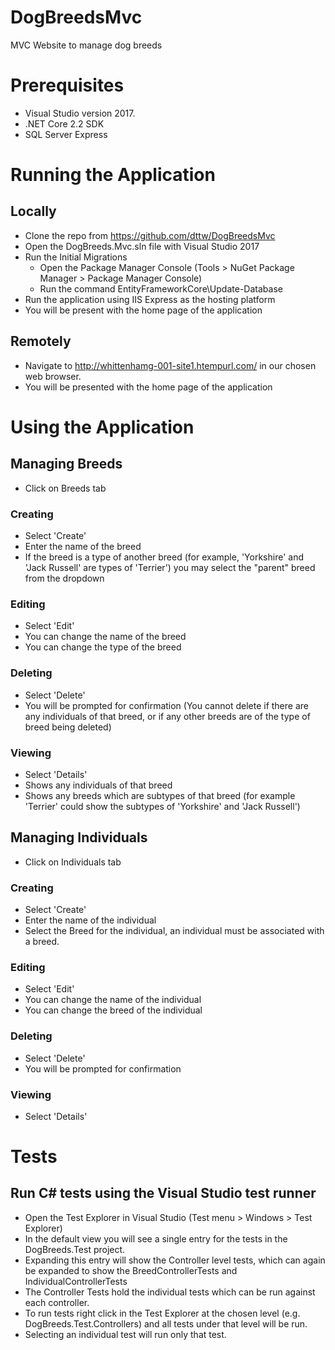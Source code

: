 # DogBreedsMvc
MVC Website to manage dog breeds

# Prerequisites

- Visual Studio version 2017. 
- .NET Core 2.2 SDK
- SQL Server Express

# Running the Application

## Locally
- Clone the repo from https://github.com/dttw/DogBreedsMvc
- Open the DogBreeds.Mvc.sln file with Visual Studio 2017
- Run the Initial Migrations 
    - Open the Package Manager Console (Tools > NuGet Package Manager > Package Manager Console)
    - Run the command EntityFrameworkCore\Update-Database
- Run the application using IIS Express as the hosting platform
- You will be present with the home page of the application

## Remotely
- Navigate to http://whittenhamg-001-site1.htempurl.com/ in our chosen web browser.
- You will be presented with the home page of the application

# Using the Application

## Managing Breeds 
- Click on Breeds tab 
### Creating 
- Select 'Create'
- Enter the name of the breed
- If the breed is a type of another breed (for example, 'Yorkshire' and 'Jack Russell' are types of 'Terrier') you may select the "parent" breed from the dropdown
### Editing 
- Select 'Edit' 
- You can change the name of the breed
- You can change the type of the breed 
### Deleting 
- Select 'Delete' 
- You will be prompted for confirmation (You cannot delete if there are any individuals of that breed, or if any other breeds are of the type of breed being deleted) 
### Viewing 
- Select 'Details' 
- Shows any individuals of that breed
- Shows any breeds which are subtypes of that breed (for example 'Terrier' could show the subtypes of 'Yorkshire' and 'Jack Russell')

## Managing Individuals 
- Click on Individuals tab 
### Creating 
- Select 'Create'
- Enter the name of the individual
- Select the Breed for the individual, an individual must be associated with a breed.
### Editing 
- Select 'Edit' 
- You can change the name of the individual
- You can change the breed of the individual 
### Deleting 
- Select 'Delete' 
- You will be prompted for confirmation
### Viewing 
- Select 'Details'

# Tests

## Run C# tests using the Visual Studio test runner
- Open the Test Explorer in Visual Studio (Test menu > Windows > Test Explorer)
- In the default view you will see a single entry for the tests in the DogBreeds.Test project.
- Expanding this entry will show the Controller level tests, which can again be expanded to show the BreedControllerTests and IndividualControllerTests
- The Controller Tests hold the individual tests which can be run against each controller.
- To run tests right click in the Test Explorer at the chosen level (e.g. DogBreeds.Test.Controllers) and all tests under that level will be run. 
- Selecting an individual test will run only that test.
